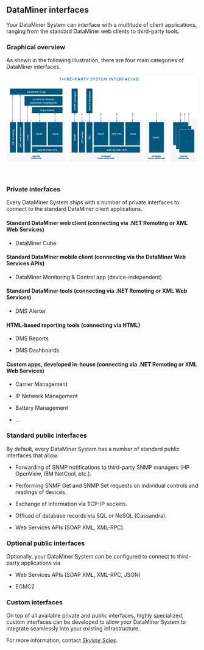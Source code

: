 ## DataMiner interfaces

Your DataMiner System can interface with a multitude of client applications, ranging from the standard DataMiner web clients to third-party tools.

### Graphical overview

As shown in the following illustration, there are four main categories of DataMiner interfaces.

![](../../images/3rd_party_System_Interfacing_REV003.jpg)

 

### Private interfaces

Every DataMiner System ships with a number of private interfaces to connect to the standard DataMiner client applications.

#### Standard DataMiner web client (connecting via .NET Remoting or XML Web Services)

- DataMiner Cube

#### Standard DataMiner mobile client (connecting via the DataMiner Web Services APIs)

- DataMiner Monitoring & Control app (device-independent)

#### Standard DataMiner tools (connecting via .NET Remoting or XML Web Services)

- DMS Alerter

#### HTML-based reporting tools (connecting via HTML)

- DMS Reports

- DMS Dashboards

#### Custom apps, developed in-house (connecting via .NET Remoting or XML Web Services)

- Carrier Management

- IP Network Management

- Battery Management

- ...

### Standard public interfaces

By default, every DataMiner System has a number of standard public interfaces that allow:

- Forwarding of SNMP notifications to third-party SNMP managers (HP OpenView, IBM NetCool, etc.).

- Performing SNMP Get and SNMP Set requests on individual controls and readings of devices.

- Exchange of information via TCP-IP sockets.

- Offload of database records via SQL or NoSQL (Cassandra).

- Web Services APIs (SOAP XML, XML-RPC).

### Optional public interfaces

Optionally, your DataMiner System can be configured to connect to third-party applications via

- Web Services APIs (SOAP XML, XML-RPC, JSON)

- EGMC2

### Custom interfaces

On top of all available private and public interfaces, highly specialized, custom interfaces can be developed to allow your DataMiner System to integrate seamlessly into your existing infrastructure.

For more information, contact *[Skyline Sales](mailto:sales%40skyline.be)*.
